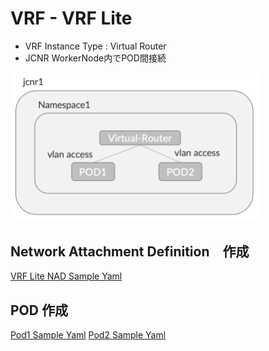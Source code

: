 # VRF - VRF Lite
- VRF Instance Type : Virtual Router
- JCNR WorkerNode内でPOD間接続

<img src="https://github.com/jnpr-jp-crdc/JCNR/blob/main/Docs/Images/vrf-vrouter1.png" width=400>

## Network Attachment Definition　作成
[VRF Lite NAD Sample Yaml](https://github.com/jnpr-jp-crdc/JCNR/blob/main/Manifests/vrouter1-nad.yaml)

## POD 作成
[Pod1 Sample Yaml](https://github.com/jnpr-jp-crdc/JCNR/blob/main/Manifests/vrouter1-pod1.yaml)
[Pod2 Sample Yaml](https://github.com/jnpr-jp-crdc/JCNR/blob/main/Manifests/vrouter1-pod2.yaml)

